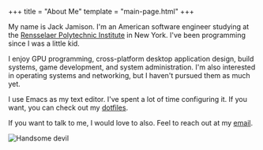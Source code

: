 +++
title = "About Me"
template = "main-page.html"
+++

My name is Jack Jamison. I'm an American software engineer studying at the [Rensselaer Polytechnic Institute](https://www.rpi.edu) in New York. I've been programming since I was a little kid.

I enjoy GPU programming, cross-platform desktop application design, build systems, game development, and system administration. I'm also interested in operating systems and networking, but I haven't pursued them as much yet.

I use Emacs as my text editor. I've spent a lot of time configuring it. If you want, you can check out my [dotfiles](https://github.com/JackJ30/dotfiles).

If you want to talk to me, I would love to also. Feel to reach out at my [email](mailto:jackqjamison@gmail.com).

![Handsome devil](/images/portrait.jpg)
